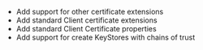 * Add support for other certificate extensions
* Add standard Client certificate extensions
* Add standard Client Certificate properties
* Add support for create KeyStores with chains of trust